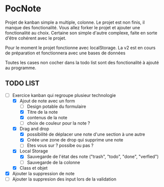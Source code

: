 # PocNote
Projet de kanban simple a multiple, colonne.
Le projet est non finis, il manque des fonctionalité.
Vous allez forker le projet et ajouter une fonctionalité au choix.
Certaine son simple d'autre complexe, faite en sorte d'être cohérent avec le projet.

Pour le moment le projet fonctionne avec localStorage.
La v2 est en cours de préparation et fonctionnera avec une bases de données  

Toutes les cases non cocher dans la todo list sont des fonctionalité à ajouté au programme.

## TODO LIST

- [ ] Exercice kanban qui regroupe plusieur technologie  
    - [x] Ajout de note avec un form
        - [ ] Design potable du formulaire  
        - [x] Titre de la note  
        - [x] contenus de la note  
        - [ ] choix de couleur pour la note ?  
    - [x] Drag and drop  
        - [x] possibilité de déplacer une note d'une section à une autre   
        - [x] Créée une zone de drop qui supprime une note  
        - [ ] Etes vous sur ? possibe ou pas ?   
    - [x] Local Storage  
        - [x] Sauvegarde de l'état des note ("trash", "todo", "done", "verfied")  
        - [ ] Sauvegarde de la colonne   
    - [x] Class et objet   

- [x] Ajouter la suppression de note  
- [ ] Ajouter la suppresion des input lors de la validation  
